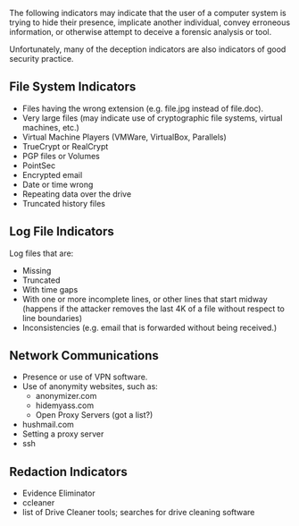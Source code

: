 The following indicators may indicate that the user of a computer system
is trying to hide their presence, implicate another individual, convey
erroneous information, or otherwise attempt to deceive a forensic
analysis or tool.

Unfortunately, many of the deception indicators are also indicators of
good security practice.

## File System Indicators

- Files having the wrong extension (e.g. file.jpg instead of file.doc).
- Very large files (may indicate use of cryptographic file systems,
  virtual machines, etc.)
- Virtual Machine Players (VMWare, VirtualBox, Parallels)
- TrueCrypt or RealCrypt
- PGP files or Volumes
- PointSec
- Encrypted email
- Date or time wrong
- Repeating data over the drive
- Truncated history files

## Log File Indicators

Log files that are:

- Missing
- Truncated
- With time gaps
- With one or more incomplete lines, or other lines that start midway
  (happens if the attacker removes the last 4K of a file without respect
  to line boundaries)
- Inconsistencies (e.g. email that is forwarded without being received.)

## Network Communications

- Presence or use of VPN software.
- Use of anonymity websites, such as:
  - anonymizer.com
  - hidemyass.com
  - Open Proxy Servers (got a list?)
- hushmail.com
- Setting a proxy server
- ssh

## Redaction Indicators

- Evidence Eliminator
- ccleaner
- list of Drive Cleaner tools; searches for drive cleaning software